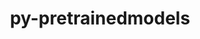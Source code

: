 ---
title: "py-pretrainedmodels"
layout: cache
categories: [package, develop-2024-09-22]
meta: {"versions": ["0.7.4"], "compilers": ["apple-clang@=15.0.0", "gcc@=11.4.0"], "oss": ["ubuntu22.04", "ventura"], "platforms": ["darwin", "linux"], "targets": ["aarch64", "x86_64_v3"], "stacks": ["ml-darwin-aarch64-mps", "ml-linux-x86_64-cpu", "ml-linux-x86_64-cuda", "root"], "num_specs": 6, "num_specs_by_stack": {"ml-darwin-aarch64-mps": 2, "root": 6, "ml-linux-x86_64-cpu": 2, "ml-linux-x86_64-cuda": 2}}
spec_details: [{"hash": "xk457z2dmheujmgqrnsnt4j2bwcsotf4", "compiler": "apple-clang@=15.0.0", "versions": ["0.7.4"], "os": "ventura", "platform": "darwin", "target": "aarch64", "variants": ["build_system=python_pip"], "stacks": ["ml-darwin-aarch64-mps", "root"], "size": "-", "tarball": "https://binaries.spack.io/develop-2024-09-22/build_cache/darwin-ventura-aarch64/apple-clang-15.0.0/py-pretrainedmodels-0.7.4/darwin-ventura-aarch64-apple-clang-15.0.0-py-pretrainedmodels-0.7.4-xk457z2dmheujmgqrnsnt4j2bwcsotf4.spack"}, {"hash": "54hfw4kk327rfr2sbjecvw7rgnmzep42", "compiler": "apple-clang@=15.0.0", "versions": ["0.7.4"], "os": "ventura", "platform": "darwin", "target": "aarch64", "variants": ["build_system=python_pip"], "stacks": ["ml-darwin-aarch64-mps", "root"], "size": "-", "tarball": "https://binaries.spack.io/develop-2024-09-22/build_cache/darwin-ventura-aarch64/apple-clang-15.0.0/py-pretrainedmodels-0.7.4/darwin-ventura-aarch64-apple-clang-15.0.0-py-pretrainedmodels-0.7.4-54hfw4kk327rfr2sbjecvw7rgnmzep42.spack"}, {"hash": "zagb656abmzsx6mhzgaqst3rkv2qgs7v", "compiler": "gcc@=11.4.0", "versions": ["0.7.4"], "os": "ubuntu22.04", "platform": "linux", "target": "x86_64_v3", "variants": ["build_system=python_pip"], "stacks": ["ml-linux-x86_64-cpu", "root"], "size": "-", "tarball": "https://binaries.spack.io/develop-2024-09-22/build_cache/linux-ubuntu22.04-x86_64_v3/gcc-11.4.0/py-pretrainedmodels-0.7.4/linux-ubuntu22.04-x86_64_v3-gcc-11.4.0-py-pretrainedmodels-0.7.4-zagb656abmzsx6mhzgaqst3rkv2qgs7v.spack"}, {"hash": "uls2xwzovo3euatygtummvg2aa5ivqsj", "compiler": "gcc@=11.4.0", "versions": ["0.7.4"], "os": "ubuntu22.04", "platform": "linux", "target": "x86_64_v3", "variants": ["build_system=python_pip"], "stacks": ["root", "ml-linux-x86_64-cuda"], "size": "-", "tarball": "https://binaries.spack.io/develop-2024-09-22/build_cache/linux-ubuntu22.04-x86_64_v3/gcc-11.4.0/py-pretrainedmodels-0.7.4/linux-ubuntu22.04-x86_64_v3-gcc-11.4.0-py-pretrainedmodels-0.7.4-uls2xwzovo3euatygtummvg2aa5ivqsj.spack"}, {"hash": "blzrappdaitfaw3gwqvup5e7ns2lnjwv", "compiler": "gcc@=11.4.0", "versions": ["0.7.4"], "os": "ubuntu22.04", "platform": "linux", "target": "x86_64_v3", "variants": ["build_system=python_pip"], "stacks": ["root", "ml-linux-x86_64-cuda"], "size": "-", "tarball": "https://binaries.spack.io/develop-2024-09-22/build_cache/linux-ubuntu22.04-x86_64_v3/gcc-11.4.0/py-pretrainedmodels-0.7.4/linux-ubuntu22.04-x86_64_v3-gcc-11.4.0-py-pretrainedmodels-0.7.4-blzrappdaitfaw3gwqvup5e7ns2lnjwv.spack"}, {"hash": "z6uryw3ke2mfyhoxkjcx2ipi5sdmbr3r", "compiler": "gcc@=11.4.0", "versions": ["0.7.4"], "os": "ubuntu22.04", "platform": "linux", "target": "x86_64_v3", "variants": ["build_system=python_pip"], "stacks": ["ml-linux-x86_64-cpu", "root"], "size": "-", "tarball": "https://binaries.spack.io/develop-2024-09-22/build_cache/linux-ubuntu22.04-x86_64_v3/gcc-11.4.0/py-pretrainedmodels-0.7.4/linux-ubuntu22.04-x86_64_v3-gcc-11.4.0-py-pretrainedmodels-0.7.4-z6uryw3ke2mfyhoxkjcx2ipi5sdmbr3r.spack"}]
---